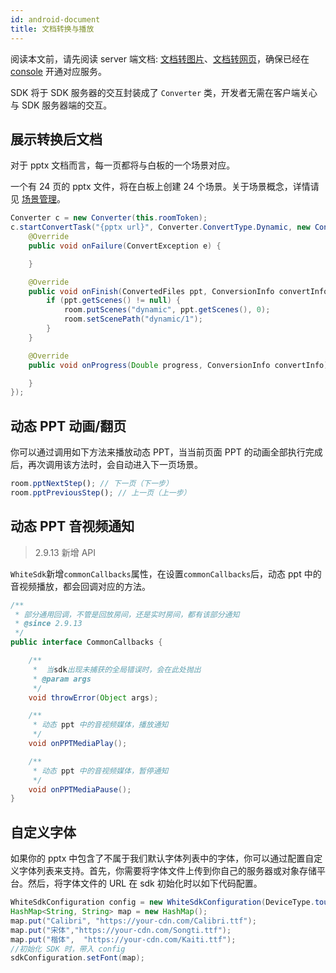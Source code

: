```yaml
---
id: android-document
title: 文档转换与播放
---
```


阅读本文前，请先阅读 server 端文档: [文档转图片](/docs/server/overview/server-static-conversion)、[文档转网页](/docs/server/overview/server-dynamic-conversion)，确保已经在 [console](https://console.netless.link) 开通对应服务。

SDK 将于 SDK 服务器的交互封装成了 `Converter` 类，开发者无需在客户端关心与 SDK 服务器端的交互。

## 展示转换后文档

对于 pptx 文档而言，每一页都将与白板的一个场景对应。

一个有 24 页的 pptx 文件，将在白板上创建 24 个场景。关于场景概念，详情请见 [场景管理](/docs/android/guides/android-scenes)。

```Java
Converter c = new Converter(this.roomToken);
c.startConvertTask("{pptx url}", Converter.ConvertType.Dynamic, new ConverterCallbacks(){
    @Override
    public void onFailure(ConvertException e) {

    }

    @Override
    public void onFinish(ConvertedFiles ppt, ConversionInfo convertInfo) {
        if (ppt.getScenes() != null) {
            room.putScenes("dynamic", ppt.getScenes(), 0);
            room.setScenePath("dynamic/1");
        }
    }

    @Override
    public void onProgress(Double progress, ConversionInfo convertInfo) {

    }
});
```

## 动态 PPT 动画/翻页

你可以通过调用如下方法来播放动态 PPT，当当前页面 PPT 的动画全部执行完成后，再次调用该方法时，会自动进入下一页场景。

```javascript
room.pptNextStep(); // 下一页（下一步）
room.pptPreviousStep(); // 上一页（上一步）
```

## 动态 PPT 音视频通知

>2.9.13 新增 API

`WhiteSdk`新增`commonCallbacks`属性，在设置`commonCallbacks`后，动态 ppt 中的音视频播放，都会回调对应的方法。

```Java
/**
 * 部分通用回调，不管是回放房间，还是实时房间，都有该部分通知
 * @since 2.9.13
 */
public interface CommonCallbacks {

    /**
     *  当sdk出现未捕获的全局错误时，会在此处抛出
     * @param args
     */
    void throwError(Object args);

    /**
     * 动态 ppt 中的音视频媒体，播放通知
     */
    void onPPTMediaPlay();

    /**
     * 动态 ppt 中的音视频媒体，暂停通知
     */
    void onPPTMediaPause();
}
```

## 自定义字体

如果你的 pptx 中包含了不属于我们默认字体列表中的字体，你可以通过配置自定义字体列表来支持。首先，你需要将字体文件上传到你自己的服务器或对象存储平台。然后，将字体文件的 URL 在 sdk 初始化时以如下代码配置。

```Java
WhiteSdkConfiguration config = new WhiteSdkConfiguration(DeviceType.touch, 10, 0.1);
HashMap<String, String> map = new HashMap();
map.put("Calibri", "https://your-cdn.com/Calibri.ttf");
map.put("宋体","https://your-cdn.com/Songti.ttf");
map.put("楷体",  "https://your-cdn.com/Kaiti.ttf");
//初始化 SDK 时，带入 config
sdkConfiguration.setFont(map);
```
